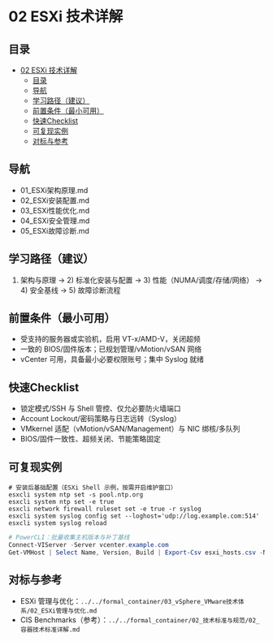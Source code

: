 # 02 ESXi 技术详解

## 目录

- [02 ESXi 技术详解](#02-esxi-技术详解)
  - [目录](#目录)
  - [导航](#导航)
  - [学习路径（建议）](#学习路径建议)
  - [前置条件（最小可用）](#前置条件最小可用)
  - [快速Checklist](#快速checklist)
  - [可复现实例](#可复现实例)
  - [对标与参考](#对标与参考)

## 导航

- 01_ESXi架构原理.md
- 02_ESXi安装配置.md
- 03_ESXi性能优化.md
- 04_ESXi安全管理.md
- 05_ESXi故障诊断.md

## 学习路径（建议）

1) 架构与原理 → 2) 标准化安装与配置 → 3) 性能（NUMA/调度/存储/网络） → 4) 安全基线 → 5) 故障诊断流程

## 前置条件（最小可用）

- 受支持的服务器或实验机，启用 VT-x/AMD-V，关闭超频
- 一致的 BIOS/固件版本；已规划管理/vMotion/vSAN 网络
- vCenter 可用，具备最小必要权限账号；集中 Syslog 就绪

## 快速Checklist

- 锁定模式/SSH 与 Shell 管控、仅允必要防火墙端口
- Account Lockout/密码策略与日志远转（Syslog）
- VMkernel 适配（vMotion/vSAN/Management）与 NIC 绑核/多队列
- BIOS/固件一致性、超频关闭、节能策略固定

## 可复现实例

```shell
# 安装后基础配置（ESXi Shell 示例，按需开启维护窗口）
esxcli system ntp set -s pool.ntp.org
esxcli system ntp set -e true
esxcli network firewall ruleset set -e true -r syslog
esxcli system syslog config set --loghost='udp://log.example.com:514'
esxcli system syslog reload
```

```powershell
# PowerCLI：批量收集主机版本与补丁基线
Connect-VIServer -Server vcenter.example.com
Get-VMHost | Select Name, Version, Build | Export-Csv esxi_hosts.csv -NoTypeInformation
```

## 对标与参考

- ESXi 管理与优化：`../../formal_container/03_vSphere_VMware技术体系/02_ESXi管理与优化.md`
- CIS Benchmarks（参考）：`../../formal_container/02_技术标准与规范/02_容器技术标准详解.md`
